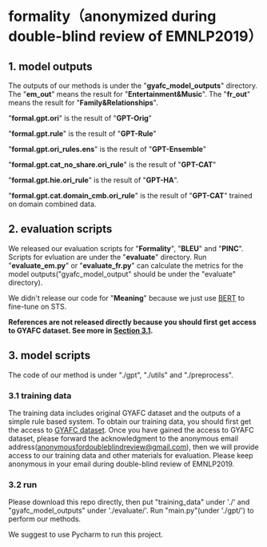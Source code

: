 # formality（anonymized during double-blind review of EMNLP2019）

## 1. model outputs

The outputs of our methods is under the "**gyafc_model_outputs**" directory. The "**em_out**" means the result for "**Entertainment&Music**". The "**fr_out**" means the result for "**Family&Relationships**".

"**formal.gpt.ori**" is the result of "**GPT-Orig**"

"**formal.gpt.rule**" is the result of "**GPT-Rule**"

"**formal.gpt.ori_rules.ens**" is the result of "**GPT-Ensemble**"

"**formal.gpt.cat_no_share.ori_rule**" is the result of "**GPT-CAT**"

"**formal.gpt.hie.ori_rule**" is the result of "**GPT-HA**".

"**formal.gpt.cat.domain_cmb.ori_rule**" is the result of "**GPT-CAT**" trained on domain combined data.

## 2. evaluation scripts

We released our evaluation scripts for "**Formality**", "**BLEU**" and "**PINC**". Scripts for evluation are under the "**evaluate**" directory. Run "**evaluate_em.py**" or "**evaluate_fr.py**" can calculate the metrics for the model outputs("gyafc_model_output" should be under the "evaluate" directory).

We didn't release our code for "**Meaning**" because we just use [BERT](https://github.com/google-research/bert) to fine-tune on STS.

**References are not released directly because you should first get access to GYAFC dataset. See more in [Section 3.1](#contact).**

## 3. model scripts

The code of our method is under "./gpt", "./utils" and "./preprocess".

### 3.1 training data<div id="contact"></div>

The training data includes original GYAFC dataset and the outputs of a simple rule based system. To obtain our training data, you should first get the access to [GYAFC dataset](https://github.com/raosudha89/GYAFC-corpus). Once you have gained the access to GYAFC dataset, please forward the acknowledgment to the anonymous email address(anonymousfordoubleblindreview@gmail.com), then we will provide access to our training data and other materials for evaluation. Please keep anonymous in your email during double-blind review of EMNLP2019.

### 3.2 run

Please download this repo directly, then put "training_data" under './' and "gyafc_model_outputs" under './evaluate/'. Run "main.py"(under './gpt/') to perform our methods. 

We suggest to use Pycharm to run this project.
